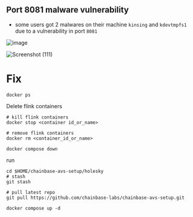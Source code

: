 ## Port 8081 malware vulnerability

* some users got 2 malwares on their machine `kinsing` and `kdevtmpfs1` due to a vulnerability in port `8081`

![image](https://github.com/user-attachments/assets/af443255-3761-4324-948c-39819afe8197)

![Screenshot (111)](https://github.com/user-attachments/assets/751b0534-aa5a-4c57-83a6-a5191895346a)

# Fix
```console
docker ps
```

Delete flink containers
```console
# kill flink containers
docker stop <container id_or_name>

# remove flink containers
docker rm <container_id_or_name>
```

```console
docker compose down
```

run
```console
cd $HOME/chainbase-avs-setup/holesky
# stash
git stash
```

```console
# pull latest repo
git pull https://github.com/chainbase-labs/chainbase-avs-setup.git
```

```console
docker compose up -d
```
